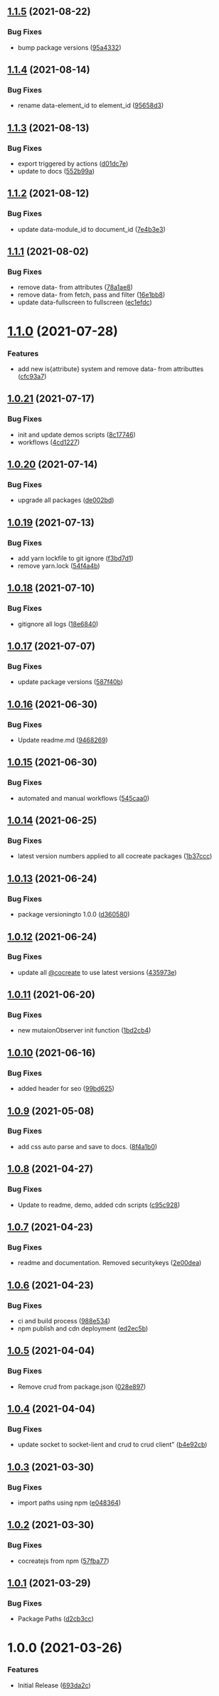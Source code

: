 ## [1.1.5](https://github.com/CoCreate-app/CoCreate-filter/compare/v1.1.4...v1.1.5) (2021-08-22)


### Bug Fixes

* bump package versions ([95a4332](https://github.com/CoCreate-app/CoCreate-filter/commit/95a433277bcc5e54c972268459233a9d79179748))

## [1.1.4](https://github.com/CoCreate-app/CoCreate-filter/compare/v1.1.3...v1.1.4) (2021-08-14)


### Bug Fixes

* rename data-element_id to element_id ([95658d3](https://github.com/CoCreate-app/CoCreate-filter/commit/95658d35ff2a11248ae76dcaa1cb516b78768d02))

## [1.1.3](https://github.com/CoCreate-app/CoCreate-filter/compare/v1.1.2...v1.1.3) (2021-08-13)


### Bug Fixes

* export triggered by actions ([d01dc7e](https://github.com/CoCreate-app/CoCreate-filter/commit/d01dc7e6f6fbb320c5204b1141ad3e8c56ea17d9))
* update to  docs ([552b99a](https://github.com/CoCreate-app/CoCreate-filter/commit/552b99a946c763d9e960998785ca79ab8de52d6a))

## [1.1.2](https://github.com/CoCreate-app/CoCreate-filter/compare/v1.1.1...v1.1.2) (2021-08-12)


### Bug Fixes

* update data-module_id to document_id ([7e4b3e3](https://github.com/CoCreate-app/CoCreate-filter/commit/7e4b3e3342a050f991715cf2b8d293234dc2d211))

## [1.1.1](https://github.com/CoCreate-app/CoCreate-filter/compare/v1.1.0...v1.1.1) (2021-08-02)


### Bug Fixes

* remove data- from attributes ([78a1ae8](https://github.com/CoCreate-app/CoCreate-filter/commit/78a1ae8544da082ff1c542108a52e028022bda41))
* remove data- from fetch, pass and filter ([16e1bb8](https://github.com/CoCreate-app/CoCreate-filter/commit/16e1bb898f2680c981ceb4db689eab3954749cd3))
* update data-fullscreen to fullscreen ([ec1efdc](https://github.com/CoCreate-app/CoCreate-filter/commit/ec1efdc71673b7a5f5888af2aa617ed449e712f3))

# [1.1.0](https://github.com/CoCreate-app/CoCreate-filter/compare/v1.0.21...v1.1.0) (2021-07-28)


### Features

* add new is{attribute} system and remove data- from attributtes ([cfc93a7](https://github.com/CoCreate-app/CoCreate-filter/commit/cfc93a7f6595eff32c3ecea1a2bb2aaa154af2a8))

## [1.0.21](https://github.com/CoCreate-app/CoCreate-filter/compare/v1.0.20...v1.0.21) (2021-07-17)


### Bug Fixes

* init and update demos scripts ([8c17746](https://github.com/CoCreate-app/CoCreate-filter/commit/8c17746be25a066c65b3146112fa22ac2860801d))
* workflows ([4cd1227](https://github.com/CoCreate-app/CoCreate-filter/commit/4cd122700da13ba44c37ffeedbbb80740859eae5))

## [1.0.20](https://github.com/CoCreate-app/CoCreate-filter/compare/v1.0.19...v1.0.20) (2021-07-14)


### Bug Fixes

* upgrade all packages ([de002bd](https://github.com/CoCreate-app/CoCreate-filter/commit/de002bd67f8583fbb35119c55dbd823f4495f4e0))

## [1.0.19](https://github.com/CoCreate-app/CoCreate-filter/compare/v1.0.18...v1.0.19) (2021-07-13)


### Bug Fixes

* add yarn lockfile to git ignore ([f3bd7d1](https://github.com/CoCreate-app/CoCreate-filter/commit/f3bd7d11e3799e3d0fa4f12b1c777449d472abf0))
* remove yarn.lock ([54f4a4b](https://github.com/CoCreate-app/CoCreate-filter/commit/54f4a4b4cdf1f694d98d9cd0d469e3c2f16a3bde))

## [1.0.18](https://github.com/CoCreate-app/CoCreate-filter/compare/v1.0.17...v1.0.18) (2021-07-10)


### Bug Fixes

* gitignore all logs ([18e6840](https://github.com/CoCreate-app/CoCreate-filter/commit/18e684035750db618378f09307d0ccfdacba5ba2))

## [1.0.17](https://github.com/CoCreate-app/CoCreate-filter/compare/v1.0.16...v1.0.17) (2021-07-07)


### Bug Fixes

* update package versions ([587f40b](https://github.com/CoCreate-app/CoCreate-filter/commit/587f40b9e7221573cf231c14fec890d5294a6dae))

## [1.0.16](https://github.com/CoCreate-app/CoCreate-filter/compare/v1.0.15...v1.0.16) (2021-06-30)


### Bug Fixes

* Update readme.md ([9468269](https://github.com/CoCreate-app/CoCreate-filter/commit/94682693f2b57d203170b453b7c63fc2e9d942fe))

## [1.0.15](https://github.com/CoCreate-app/CoCreate-filter/compare/v1.0.14...v1.0.15) (2021-06-30)


### Bug Fixes

* automated and manual workflows ([545caa0](https://github.com/CoCreate-app/CoCreate-filter/commit/545caa0702fc1fb41c70aafb537e0248092b7b8d))

## [1.0.14](https://github.com/CoCreate-app/CoCreate-filter/compare/v1.0.13...v1.0.14) (2021-06-25)


### Bug Fixes

* latest version numbers applied to all cocreate packages ([1b37ccc](https://github.com/CoCreate-app/CoCreate-filter/commit/1b37ccc6b31701df73eb462dad122425f40dc75f))

## [1.0.13](https://github.com/CoCreate-app/CoCreate-filter/compare/v1.0.12...v1.0.13) (2021-06-24)


### Bug Fixes

* package versioningto 1.0.0 ([d360580](https://github.com/CoCreate-app/CoCreate-filter/commit/d36058045638dce2ffcadab3f783c3ad74dd0f98))

## [1.0.12](https://github.com/CoCreate-app/CoCreate-filter/compare/v1.0.11...v1.0.12) (2021-06-24)


### Bug Fixes

* update all [@cocreate](https://github.com/cocreate) to use latest versions ([435973e](https://github.com/CoCreate-app/CoCreate-filter/commit/435973e3dd3d002932985e8c7dc35816ddd49648))

## [1.0.11](https://github.com/CoCreate-app/CoCreate-filter/compare/v1.0.10...v1.0.11) (2021-06-20)


### Bug Fixes

* new mutaionObserver init function ([1bd2cb4](https://github.com/CoCreate-app/CoCreate-filter/commit/1bd2cb4a11f6a9b7316cbd2a9d1b35120bc4ba90))

## [1.0.10](https://github.com/CoCreate-app/CoCreate-filter/compare/v1.0.9...v1.0.10) (2021-06-16)


### Bug Fixes

* added header for seo ([99bd625](https://github.com/CoCreate-app/CoCreate-filter/commit/99bd6257ff54883d38ca38d5109cb5f6a6865d6a))

## [1.0.9](https://github.com/CoCreate-app/CoCreate-filter/compare/v1.0.8...v1.0.9) (2021-05-08)


### Bug Fixes

* add css auto parse and save to docs. ([8f4a1b0](https://github.com/CoCreate-app/CoCreate-filter/commit/8f4a1b0a046d17f5cbe4c851f4118b24c2696093))

## [1.0.8](https://github.com/CoCreate-app/CoCreate-filter/compare/v1.0.7...v1.0.8) (2021-04-27)


### Bug Fixes

* Update to readme, demo, added cdn scripts ([c95c928](https://github.com/CoCreate-app/CoCreate-filter/commit/c95c928ba4a9589b1181238e00326cfaab4b2bda))

## [1.0.7](https://github.com/CoCreate-app/CoCreate-filter/compare/v1.0.6...v1.0.7) (2021-04-23)


### Bug Fixes

* readme and documentation. Removed securitykeys ([2e00dea](https://github.com/CoCreate-app/CoCreate-filter/commit/2e00dea68180da03ea4c23d5064c03783e7d9fa4))

## [1.0.6](https://github.com/CoCreate-app/CoCreate-filter/compare/v1.0.5...v1.0.6) (2021-04-23)


### Bug Fixes

* ci and build process ([988e534](https://github.com/CoCreate-app/CoCreate-filter/commit/988e5348dbafc699ddb51fe25746825865bcd6eb))
* npm publish and cdn deployment ([ed2ec5b](https://github.com/CoCreate-app/CoCreate-filter/commit/ed2ec5b5308d4f67ef86e6e551f0c310a8ad9376))

## [1.0.5](https://github.com/CoCreate-app/CoCreate-filter/compare/v1.0.4...v1.0.5) (2021-04-04)


### Bug Fixes

* Remove crud from package.json ([028e897](https://github.com/CoCreate-app/CoCreate-filter/commit/028e897453f3d213484f525fe6b9adfe682b1d2f))

## [1.0.4](https://github.com/CoCreate-app/CoCreate-filter/compare/v1.0.3...v1.0.4) (2021-04-04)


### Bug Fixes

* update socket to socket-lient and crud to crud client" ([b4e92cb](https://github.com/CoCreate-app/CoCreate-filter/commit/b4e92cbf3f6d51bda2abc83ebaf0381c70e7af38))

## [1.0.3](https://github.com/CoCreate-app/CoCreate-filter/compare/v1.0.2...v1.0.3) (2021-03-30)


### Bug Fixes

* import paths using npm ([e048364](https://github.com/CoCreate-app/CoCreate-filter/commit/e0483645e7cf211e2fc987b4275df43ef13136cd))

## [1.0.2](https://github.com/CoCreate-app/CoCreate-filter/compare/v1.0.1...v1.0.2) (2021-03-30)


### Bug Fixes

* cocreatejs from npm ([57fba77](https://github.com/CoCreate-app/CoCreate-filter/commit/57fba773afc4febd03e1a3f72f22bd4c98ce9464))

## [1.0.1](https://github.com/CoCreate-app/CoCreate-filter/compare/v1.0.0...v1.0.1) (2021-03-29)


### Bug Fixes

* Package Paths ([d2cb3cc](https://github.com/CoCreate-app/CoCreate-filter/commit/d2cb3cc3d4051add6fd8ff7277c15eee1f5692b3))

# 1.0.0 (2021-03-26)


### Features

* Initial Release ([693da2c](https://github.com/CoCreate-app/CoCreate-filter/commit/693da2cf5f22519c3242d05c1192621c47a73157))
